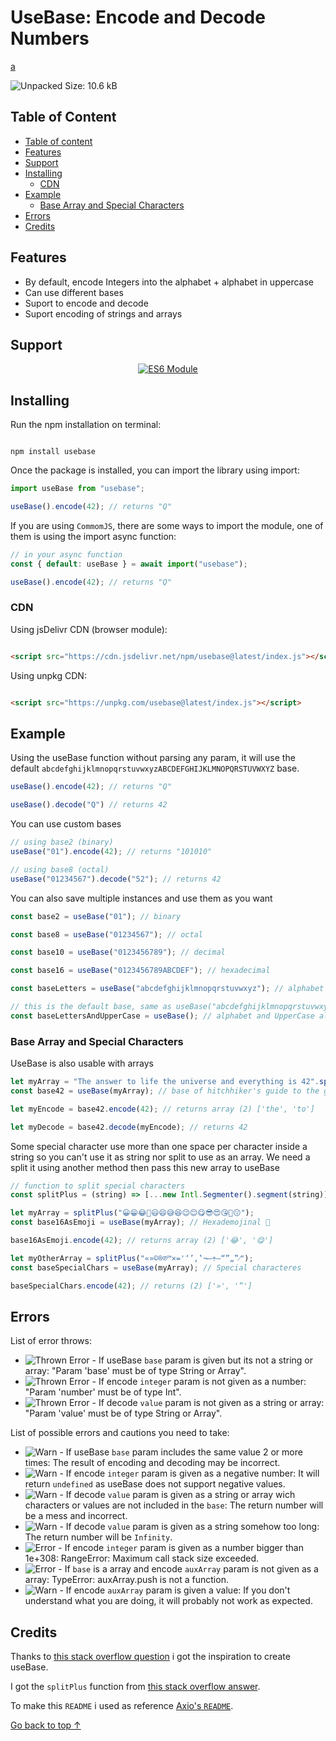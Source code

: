 # UseBase: Encode and Decode Numbers

[a](https://github.com/NaN-NaN-sempai)

![Unpacked Size: 10.6 kB](https://img.shields.io/badge/Unpacked_Size-10.6_kB-00FF00?style=for-the-badge&color=5599FF)

## Table of Content
- [Table of content](#table-of-content)
- [Features](#features)
- [Support](#support)
- [Installing](#installing)
  - [CDN](#cdn)
- [Example](#example)
  - [Base Array and Special Characters](#base-array-and-special-characters)
- [Errors](#errors)
- [Credits](#credits)

## Features
- By default, encode Integers into the alphabet + alphabet in uppercase
- Can use different bases
- Suport to encode and decode
- Suport encoding of strings and arrays

## Support

<div align="center">
    
[![ES6 Module](https://img.shields.io/badge/ES6-Module-F7DF1E?style=for-the-badge&logo=javascript&logoColor=F7DF1E&color=F7DF1E)](https://developer.mozilla.org/en-US/docs/Web/JavaScript/Guide/Modules)

</div>

## Installing
Run the npm installation on terminal:
```terminal

npm install usebase

```

Once the package is installed, you can import the library using import:

```javascript
import useBase from "usebase";

useBase().encode(42); // returns "Q"
```

If you are using `CommomJS`, there are some ways to import the module, one of them is using the import async function:

```javascript
// in your async function
const { default: useBase } = await import("usebase");

useBase().encode(42); // returns "Q"
```

### CDN
Using jsDelivr CDN (browser module):
```html

<script src="https://cdn.jsdelivr.net/npm/usebase@latest/index.js"></script>

```

Using unpkg CDN:
```html

<script src="https://unpkg.com/usebase@latest/index.js"></script>

```


## Example

Using the useBase function without parsing any param, it will use the default `abcdefghijklmnopqrstuvwxyzABCDEFGHIJKLMNOPQRSTUVWXYZ` base.

```javascript
useBase().encode(42); // returns "Q"

useBase().decode("Q") // returns 42
```

You can use custom bases

```javascript
// using base2 (binary)
useBase("01").encode(42); // returns "101010" 

// using base8 (octal)
useBase("01234567").decode("52"); // returns 42
```

You can also save multiple instances and use them as you want

```javascript
const base2 = useBase("01"); // binary

const base8 = useBase("01234567"); // octal

const base10 = useBase("0123456789"); // decimal

const base16 = useBase("0123456789ABCDEF"); // hexadecimal

const baseLetters = useBase("abcdefghijklmnopqrstuvwxyz"); // alphabet

// this is the default base, same as useBase("abcdefghijklmnopqrstuvwxyzABCDEFGHIJKLMNOPQRSTUVWXYZ");
const baseLettersAndUpperCase = useBase(); // alphabet and UpperCase alphabet
```

### Base Array and Special Characters

UseBase is also usable with arrays

```javascript
let myArray = "The answer to life the universe and everything is 42".split(" ");
const base42 = useBase(myArray); // base of hitchhiker's guide to the galaxy

let myEncode = base42.encode(42); // returns array (2) ['the', 'to']

let myDecode = base42.decode(myEncode); // returns 42
```

Some special character use more than one space per character inside a string so you can't use it as string nor split to use as an array.
We need a split it using another method then pass this new array to useBase

```javascript
// function to split special characters
const splitPlus = (string) => [...new Intl.Segmenter().segment(string)].map(x => x.segment);

let myArray = splitPlus("😀😁😂🤣😃😄😅😆😉😊😋😎😍😘🥰😗");
const base16AsEmoji = useBase(myArray); // Hexademojinal 🤣

base16AsEmoji.encode(42); // returns array (2) ['😂', '😋']

let myOtherArray = splitPlus("«»©®℗™×='‘’‚‛¬–÷—“”„‟⁄");
const baseSpecialChars = useBase(myArray); // Special characteres

baseSpecialChars.encode(42); // returns (2) ['»', '‟']
```

## Errors


List of error throws:
- ![Thrown Error](https://img.shields.io/badge/Thrown-Error-00FF00?style=for-the-badge&color=FF0000) - If useBase `base` param is given but its not a string or array: "Param 'base' must be of type String or Array".
- ![Thrown Error](https://img.shields.io/badge/Thrown-Error-00FF00?style=for-the-badge&color=FF0000) - If encode `integer` param is not given as a number: "Param 'number' must be of type Int".
- ![Thrown Error](https://img.shields.io/badge/Thrown-Error-00FF00?style=for-the-badge&color=FF0000) - If decode `value` param is not given as a string or array: "Param 'value' must be of type String or Array".


List of possible errors and cautions you need to take:
- ![Warn](https://img.shields.io/badge/warn-00FF00?style=for-the-badge&color=ffff00) - If useBase `base` param includes the same value 2 or more times: The result of encoding and decoding may be incorrect.
- ![Warn](https://img.shields.io/badge/warn-00FF00?style=for-the-badge&color=ffff00) - If encode `integer` param is given as a negative number: It will return `undefined` as useBase does not support negative values.
- ![Warn](https://img.shields.io/badge/warn-00FF00?style=for-the-badge&color=ffff00) - If decode `value` param is given as a string or array wich characters or values are not included in the `base`: The return number will be a mess and incorrect.
- ![Warn](https://img.shields.io/badge/warn-00FF00?style=for-the-badge&color=ffff00) - If decode `value` param is given as a string somehow too long: The return number will be `Infinity`.
- ![Error](https://img.shields.io/badge/error-00FF00?style=for-the-badge&color=FF0000) - If encode `integer` param is given as a number bigger than 1e+308: RangeError: Maximum call stack size exceeded.
- ![Error](https://img.shields.io/badge/error-00FF00?style=for-the-badge&color=FF0000) - If `base` is a array and encode `auxArray` param is not given as a array: TypeError: auxArray.push is not a function.
- ![Warn](https://img.shields.io/badge/warn-00FF00?style=for-the-badge&color=ffff00) - If encode `auxArray` param is given a value: If you don't understand what you are doing, it will probably not work as expected.

## Credits

Thanks to [this stack overflow question](https://stackoverflow.com/questions/1337419/how-do-you-convert-numbers-between-different-bases-in-javascript/77164426#77164426) i got the inspiration to create useBase.

I got the `splitPlus` function from [this stack overflow answer](https://stackoverflow.com/a/71619350/8639520).

To make this `README` i used as reference [Axio's `README`](https://www.npmjs.com/package/axios).





[Go back to top ↑](#usebase-by-luís-henrique-de-almeida)